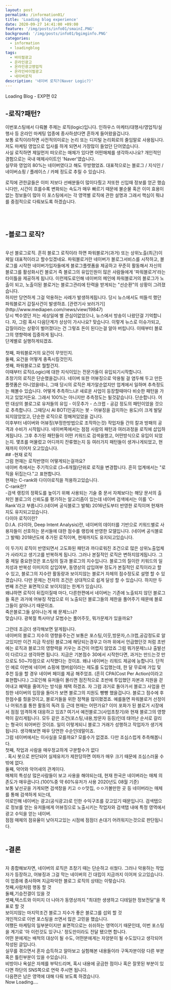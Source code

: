 ```yaml
---
layout: post
permalink: /information01/
title: 'Loading blog experience'
date: 2020-09-27 14:41:00 +09:00
feature: '/img/posts/info01/smainI.PNG'
background: '/img/posts/info01/bgimginfo.PNG'
categories:
  - information
  - loadingblog
tags:
  - 바이럴광고
  - 온라인광고
  - 온라인광고영업직
  - 온라인바이럴광고
  - 네이버로직
description: '네이버 로직?(Naver Logic?)'
---
```

Loading Blog - EXP편 02

## -로직?패턴?

이번포스팅에서 다뤄볼 주제는 로직(logic)입니다.
인하우스 마케터/대행사/영업직/실행사 등 온라인 마케팅 업종에 종사하셨다면 흔하게 들어왔을겁니다.
<br>
보통 로직이라하면 사전적의미로는 논리 또는 디지털 논리회로의 줄임말로 사용됩니다.
저도 마케팅 영업으로 입사를 하게 되면서 가장많이 들었던 단어였습니다.
<br>
사실 로직하면 제일먼저 떠오르는 매체가 있다면 어떤매체를 생각하시나요?
개인적인 경험으로는 국내 매체사이트인 'Naver'였습니다.
<br>
실무와 영업의 80%는 네이버였다고 해도 무방했었죠.
대표적으로는 블로그 / 지식인 / 네이버쇼핑 / 플레이스 / 카페
정도로 추릴 수 있습니다.

로직에 관한글들은 이미 저보다 선배분들이 많이다뤘고 저또한 신입때 정보를 얻곤 했습니다만,
시간이 흐를수록 변화되는 속도가 매우 빠르기 때문에 불순물 혹은 이미 효용이 없는 정보들이 많아
이 포스팅에서는 각 영역별 로직에 관한 설명과 그래서 핵심이 뭐냐를 중점적으로 다뤄보도록 하겠습니다.

<br>
<br>    

## -블로그 로직?
<br>
우선 블로그로직.
흔히 블로그 로직이라 하면 파워블로거(과거) 또는 상위노출(최근)이 제일 대표적이라고 할수있겠네요.
파워블로거란 네이버가 블로그서비스를 시작하고, 블로그를 시작한 네이버가입자들에게 블로그플렛폼을 제공하고
꾸준히 활동해서 자신의 블로그를 활성화시킨 블로거 즉 블로그의 유입인원이 많은 사람들에게 '파워블로거'라는 타이틀을
제공하게 됩니다. 이런제도로인해 네이버의 메인에 파워블로거의 블로그가 노출이 되고, 노출이된 블로거는 블로그관리에 탄력을 받게되는
"선순환"의 상황이 그려졌습니다.
<br>
하지만 당연하게 그걸 악용하는 사례가 발생하게됩니다. 당시 뉴스에서도 떠들석 했던 파워블로거 갑질사건이 발생하죠.
[관련기사 보러가기](http://www.mediapen.com/news/view/19847)
<br>
당시 백수였던 저는 세상일에 별 관심이없었으나, 뉴스에서 방송이 나왔던걸 기억합니다.
자, 그럼 혹시 다음단계가 상상이 가시나요? 맞습니다. 이렇게 뉴스로 이슈가되고, 갑질이라는 상황이 벌어졌다는 건
그렇죠 돈이 된다는걸 알아 버립니다. 이때부터 블로그의 영향력에 집중하게 됩니다.
<br>
단계별로 실행하게되겠죠.<br>
<br> 첫째, 파워블로거의 요건이 무엇인지.
<br> 둘째, 요건을 어떻게 충족시킬것인지.
<br> 셋째, 파워블로그로 뭘할건지.
<br>
이때부터 로직(Logic)에 대한 지식이있는 전문가들이 유입되기시작합니다.
<br>
초창기의 로직은 단순했을겁니다. 네이버 또한 어뷰징으로 악용될 걸 염두해 두고 만든 플렛폼은 아니었을테니,
그때 당시의 로직은 제가알순없지만 업계에서 일하며 추측정도는 해볼수 있습니다. 어떻게 추측하느냐!
새로운 사업이 등장할때마다 비슷한 패턴을 가지고 있었거든요. 그래서 100%는 아니지만 추측정도는 될것같습니다.
단순합니다. 어떤 대상의 블로그로 유저들의 유입 - 이웃추가 - 스크랩 - 공감 정도의 패턴이었을 것으로 추측합니다.
그때당시 AI BOT(인공지는 봇 - 어뷰징을 감지하는 용도)이 크게 발달되지않았었고, 단순한 로직으로 정해져있었을 겁니다.
<br>
이후부터 네이버와 어뷰징(부정한방법으로 조작하는것) 작업자들 간의 칼과 방패의 공격과 수비가 시작됩니다.
네이버쪽에서는 점점 사람의 패턴과 여러과정을 로직에 삽입하게됩니다.
그후 추가된 패턴들이 어떤 키워드로 검색을했고, 어떤방식으로 유입이 되었는지. 몇초를 머물렀고 어디까지 잔류했는지 등
여러가지 패턴들이 생겨나게되었고, 현재까지 이어저 오고있습니다.
<br>
## -현재 로직
<br>
그럼 현재는 로직반영이 어떻게되는걸까요?<br>
네이버 측에서는 주기적으로 (3~6개월)단위로 로직을 변경합니다. 흔히 업계에서는 "로직을 뒤집는다."고 표현합니다.
<br>
현재는 C-rank와 다이아로직을 적용하고있습니다.
<br> C-rank란?
<br>
-검색 랭킹의 정확도를 높이기 위해 사용되는 기술 중 문서 자체보다는 해당 문서의 출처인 블로그의 신뢰도를 평가하는 알고리즘이 있는데 네이버 검색에서는 이를 'C-Rank'라고 부릅니다.(네이버 공식블로그 발췌) 2016년도부터 반영한 로직이며 현재까지도 유지되고있습니다.
<br>
다이아 로직이란?
<br>
D.I.A. (다이아, Deep Intent Analysis)란, 네이버의 데이터를 기반으로 키워드별로 사용자들이 선호하는 문서들에 대한 점수를 랭킹에 반영한 모델입니다.
(네이버 공식블로그 발췌) 2018년도에 추가된 로직이며, 현재까지도 유지되고있습니다.

이 두가지 로직이 반영되면서 고도화된 패턴과 까다로워진 조건으로 많은 상위노출업체가 사라지고 생기고를 반복하게 됩니다.
그러나 본질적인 로직은 변하지않게됩니다. 그 중 제일 중요한것은 포스팅의 질과 블로그의 지수입니다. 블로그의 질이란 키워드의 일치성과 반복성
이미지의 삽입여부, 동영상의 삽입여부 정도가 본질적인 로직이라고 할 수 있고, 블로그의 지수란 활동량과 보이지않는 블로거 자체의 점수정도로 설명
할 수 있겠습니다. 다만 문제는 전자의 조건은 상대적으로 쉽게 달성 할 수 있습니다. 하지만 두번째 조건은 표면적으로 보이지않는 한계가 있습니다.
<br>
왜냐하면 로직이 뒤집이질때 마다, 다른한편에서 네이버는 기존에 노출되지 않던 블로그들 혹은 과거에 어뷰징 작업으로 미 노출되던 블로그들의 제한을 풀어주기 때문에 블로그들이 살아나기 때문이죠.
<br>
죽은블로그들 살아나는게 왜 문제느냐?
<br>
맞습니다. 광복절 특사마냥 모범수는 풀어주듯, 뭐가문제가 있을까요?<br>

그런데 조금더 생각해보면 알게됩니다.
<br>네이버의 블로그 지수의 영향을주는건 보통은 포스팅,이웃,방문자,스크랩,공감정도로 알고있지만
이건 지금 작성된 블로그에 해당되는경우고 아까 위에서 언급했던것 처럼 초반에는 로직과 블로그의 영향력을 키우는 조건이 어렵지 않았죠
그럼 뭐가문제느냐 출발선이 다르다고 생각하면 됩니다. 지금은 기본점수 30에서 시작한다면, 과거는 만드는것 만으로도 50~70점으로 시작했다는 것이죠.
왜냐 네이버는 리워드 제공에 능합니다. 단적인 예로 이번에 네이버 쇼핑에 맴버쉽이라는 제도를 도입했는데, 한 달 무료에 가입 및 추천 등을 할 경우
네이버 페이를 제공 해주었죠. (흔히 CPA(Cost Per Action)이라고 표현합니다.) 그로인해 유저들이 몰리면 점진적으로 초반에 투입했던 자본과 지원을 걷어내고 혜택을 줄여가는 방식을 채택 하겠죠. 자 그럼 과거로 돌아가서 블로그 사업을 런칭한 네이버의 입장을 돌아가 보면 블로그의 지원도 빵빵 했을겁니다. 블로그 점수에 후한점수를 줬을것이고, 블로거들을 위한 정책을 많이폈겠죠. 예를들면 파워블로거 선정이나 어워즈를 통한 활동의 독려 등 근데 현재는 어떤가요? 이미 포화가 된 블로거 시장에서 점점 엄격하게 대응하고 있죠? 여기서 예전블로그(사업초창기)와 현재 블로그의 영향력이 갈리게됩니다. 모두 같은 조건(포스팅,내용,방문자 등등)인데 태어난 순서로 갈리는 형국이 되어버린 것이죠. 일이 이렇게되니 블로그 거래가 성행하고 작업자가 생기게됩니다.
생각해보면 매우 당연한 수순인데말이죠.
<br>
그럼 네이버에서는 이사실을 모를까요? 모를수가 없겠죠. 다만 조심스럽게 추측해봅니다.
<br>
첫째, 작업과 사람을 매우정교하게 구분할수가 없다<br>.
혹시 봇으로 판단되어 실제유저가 제한당하면 여파가 매우 크기 때문에 조심스러울 수 밖에 없다.
<br>
둘째, 악어와 악어새의 관계이다.<br>
 매체의 특성상 많은사람들이 보고 사용을 해야되는데, 현재 한국은 네이버라는 매체 의존도가 매우큽니다.(100%중 약 60%유저가 사용 2020년도 08월 기준)
<br>
보통 낯선곳을 가게되면 검색창을 키고 ㅇㅇ맛집, ㅇㅇ가볼만한 곳 등 네이버라는 매체를 통해 검색하게 되는데,<br>
 이로인해 네이버는 광고(공식광고)로 인한 수익구조를 갖고있기 때문입니다. 검색탭으로 정보를 얻는 유저들에게 어뷰징으로 노출시키는 작업자와 검색탭 내에 특정 영역에서 광고 수익을 얻는 네이버.
<br>
점점 매체의 점유율이 낮아지고있는 시점에 점점더 손대기 어려워지는것으로 판단됩니다.   
<br>
## -결론
<br>
 자 종합해보자면, 네이버의 로직은 초창기 때는 단순하고 쉬웠다. 그러나 악용하는 작업자가 등장하고, 어뷰징과 그걸 막는 네이버의 긴 대립이 지금까지 이어져 오고있습니다.<br>
 이 업종에 종사하며 지금파악한 블로그 로직의 상태는 이렇습니다.
<br>
첫째,사람처럼 행동 할 것
<br>
둘째,기승전결이 있을 것
<br>
셋째,텍스트와 이미지 더 나아가 동영상까지 "최대한 생생하고 디테일한 정보전달"을 목표로 할 것
<br>
보이지않는 마지막조건 블로그 지수가 좋은 블로그를 섭외 할 것
<br>
개인적으로 이번 포스팅을 쓰면서 많은 고민을 했습니다.<br>
 어쨌든  마케팅의 일부분이지만 표면적으로는 쉬쉬하는 영역이기 때문인데, 이번 포스팅을 계기로
'아 이런것도 있구나.' 정도만이라도 전달 됐으면 합니다. <br>
어떤 분에게는 배척의 대상이 될 수도, 어떤분에게는 자양분이 될 수도있다고 생각되어 작성된 글입니다.<br>
실무를 겪으면서 혼자 습득하고 알아보고 실험해본 내용들이라 구독자분이랑 다른 부분 혹은 틀린부분이 있을 수있습니다.<br> 비방이나 욕설은 자제를 부탁드리며, 혹시 내용에 궁금한 점이나 혹은 잘못된 부분이 있다면 하단의 SNS쪽으로 연락 주시면 됩니다.
<br>
다음편은 남은 영역에 대해 다뤄 보도록 하겠습니다.
<br>    
Now Loading....
